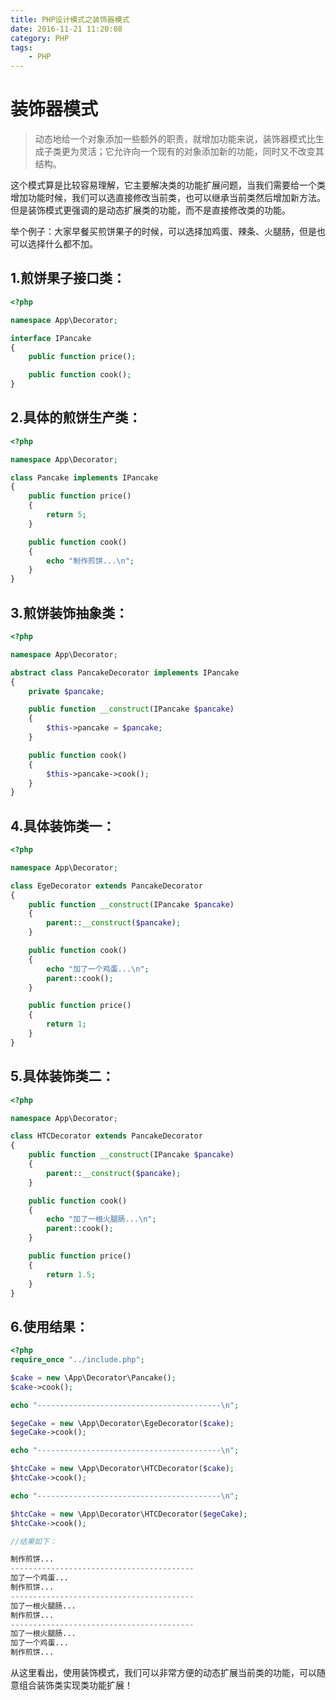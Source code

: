 ```yaml
---
title: PHP设计模式之装饰器模式
date: 2016-11-21 11:20:08
category: PHP
tags: 
    - PHP
---
```


# 装饰器模式

>动态地给一个对象添加一些额外的职责，就增加功能来说，装饰器模式比生成子类更为灵活；它允许向一个现有的对象添加新的功能，同时又不改变其结构。

这个模式算是比较容易理解，它主要解决类的功能扩展问题，当我们需要给一个类增加功能时候，我们可以选直接修改当前类，也可以继承当前类然后增加新方法。但是装饰模式更强调的是动态扩展类的功能，而不是直接修改类的功能。

举个例子：大家早餐买煎饼果子的时候，可以选择加鸡蛋、辣条、火腿肠，但是也可以选择什么都不加。

<!--more-->

## 1.煎饼果子接口类：
```php
<?php

namespace App\Decorator;

interface IPancake
{
    public function price();

    public function cook();
}
```

## 2.具体的煎饼生产类：
```php
<?php

namespace App\Decorator;

class Pancake implements IPancake
{
    public function price()
    {
        return 5;
    }

    public function cook()
    {
        echo "制作煎饼...\n";
    }
}
```

## 3.煎饼装饰抽象类：
```php
<?php

namespace App\Decorator;

abstract class PancakeDecorator implements IPancake
{
    private $pancake;

    public function __construct(IPancake $pancake)
    {
        $this->pancake = $pancake;
    }

    public function cook()
    {
        $this->pancake->cook();
    }
}
```

## 4.具体装饰类一：
```php
<?php

namespace App\Decorator;

class EgeDecorator extends PancakeDecorator
{
    public function __construct(IPancake $pancake)
    {
        parent::__construct($pancake);
    }

    public function cook()
    {
        echo "加了一个鸡蛋...\n";
        parent::cook();
    }

    public function price()
    {
        return 1;
    }
}
```

## 5.具体装饰类二：
```php
<?php

namespace App\Decorator;

class HTCDecorator extends PancakeDecorator
{
    public function __construct(IPancake $pancake)
    {
        parent::__construct($pancake);
    }

    public function cook()
    {
        echo "加了一根火腿肠...\n";
        parent::cook();
    }

    public function price()
    {
        return 1.5;
    }
}
```

## 6.使用结果：
```php
<?php
require_once "../include.php";

$cake = new \App\Decorator\Pancake();
$cake->cook();

echo "-----------------------------------------\n";

$egeCake = new \App\Decorator\EgeDecorator($cake);
$egeCake->cook();

echo "-----------------------------------------\n";

$htcCake = new \App\Decorator\HTCDecorator($cake);
$htcCake->cook();

echo "-----------------------------------------\n";

$htcCake = new \App\Decorator\HTCDecorator($egeCake);
$htcCake->cook();

//结果如下：

制作煎饼...
-----------------------------------------
加了一个鸡蛋...
制作煎饼...
-----------------------------------------
加了一根火腿肠...
制作煎饼...
-----------------------------------------
加了一根火腿肠...
加了一个鸡蛋...
制作煎饼...
```

从这里看出，使用装饰模式，我们可以非常方便的动态扩展当前类的功能，可以随意组合装饰类实现类功能扩展！
